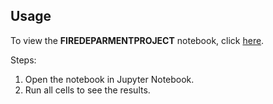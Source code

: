 ## Usage

To view the **FIREDEPARMENTPROJECT** notebook, click [here](https://databricks-prod-cloudfront.cloud.databricks.com/public/4027ec902e239c93eaaa8714f173bcfc/425419510723033/2738738096016194/17693045701841/latest.html).

Steps:
1. Open the notebook in Jupyter Notebook.
2. Run all cells to see the results.
